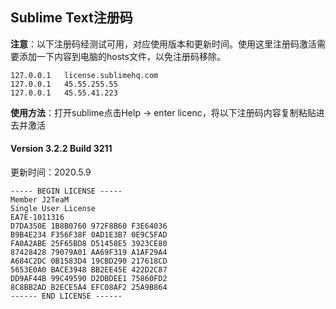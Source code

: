 ## Sublime Text注册码

**注意**：以下注册码经测试可用，对应使用版本和更新时间。使用这里注册码激活需要添加一下内容到电脑的hosts文件，以免注册码移除。

```shell
127.0.0.1 	license.sublimehq.com
127.0.0.1 	45.55.255.55
127.0.0.1 	45.55.41.223
```

**使用方法**：打开sublime点击Help -> enter licenc，将以下注册码内容复制粘贴进去并激活

#### Version 3.2.2 Build 3211

更新时间：2020.5.9

```
----- BEGIN LICENSE -----
Member J2TeaM
Single User License
EA7E-1011316
D7DA350E 1B8B0760 972F8B60 F3E64036
B9B4E234 F356F38F 0AD1E3B7 0E9C5FAD
FA0A2ABE 25F65BD8 D51458E5 3923CE80
87428428 79079A01 AA69F319 A1AF29A4
A684C2DC 0B1583D4 19CBD290 217618CD
5653E0A0 BACE3948 BB2EE45E 422D2C87
DD9AF44B 99C49590 D2DBDEE1 75860FD2
8C8BB2AD B2ECE5A4 EFC08AF2 25A9B864
------ END LICENSE ------
```

